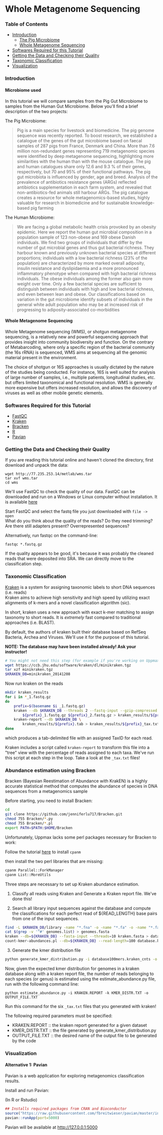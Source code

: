 # Whole Metagenome Sequencing

### Table of Contents

* [Introduction](#introduction)
    * [The Pig Microbiome](#the-pig-microbiome)
    * [Whole Metagenome Sequencing](#whole-metagenome-sequencing)
* [Softwares Required for this Tutorial](#softwares-required-for-this-tutorial)
* [Getting the Data and Checking their Quality](#getting-the-data-and-checking-their-quality)
* [Taxonomic Classification](#taxonomic-classification)
* [Visualization](#visualization)

### Introduction

#### Microbiome used

In this tutorial we will compare samples from the Pig Gut Microbiome to samples from the Human Gut Microbiome. Below you'll find a brief description of the two projects:

The Pig Microbiome:

> Pig is a main species for livestock and biomedicine. The pig genome sequence was recently reported. To boost research, we established a catalogue of the genes of the gut microbiome based on faecal samples of 287 pigs from France, Denmark and China. More than 7.6 million non-redundant genes representing 719 metagenomic species were identified by deep metagenome sequencing, highlighting more similarities with the human than with the mouse catalogue. The pig and human catalogues share only 12.6 and 9.3 % of their genes, respectively, but 70 and 95% of their functional pathways. The pig gut microbiota is influenced by gender, age and breed. Analysis of the prevalence of antibiotics resistance genes (ARGs) reflected antibiotics supplementation in each farm system, and revealed that non-antibiotics-fed animals still harbour ARGs. The pig catalogue creates a resource for whole metagenomics-based studies, highly valuable for research in biomedicine and for sustainable knowledge-based pig farming

The Human Microbiome:

> We are facing a global metabolic health crisis provoked by an obesity epidemic. Here we report the human gut microbial composition in a population sample of 123 non-obese and 169 obese Danish individuals. We find two groups of individuals that differ by the number of gut microbial genes and thus gut bacterial richness. They harbour known and previously unknown bacterial species at different proportions; individuals with a low bacterial richness (23% of the population) are characterized by more marked overall adiposity, insulin resistance and dyslipidaemia and a more pronounced inflammatory phenotype when compared with high bacterial richness individuals. The obese individuals among the former also gain more weight over time. Only a few bacterial species are sufficient to distinguish between individuals with high and low bacterial richness, and even between lean and obese. Our classifications based on variation in the gut microbiome identify subsets of individuals in the general white adult population who may be at increased risk of progressing to adiposity-associated co-morbidities

#### Whole Metagenome Sequencing

Whole Metagenome sequencing (WMS), or shotgun metagenome sequencing, is a relatively new and powerful sequencing approach that provides insight into community biodiversity and function. On the contrary of Metabarcoding, where only a specific region of the bacterial community (the 16s rRNA) is sequenced, WMS aims at sequencing all the genomic material present in the environment.

The choice of shotgun or 16S approaches is usually dictated by the nature of the studies being conducted. For instance, 16S is well suited for analysis of large number of samples, i.e., multiple patients, longitudinal studies, etc. but offers limited taxonomical and functional resolution. WMS is generally more expensive but offers increased resolution, and allows the discovery of viruses as well as other mobile genetic elements.

### Softwares Required for this Tutorial

* [FastQC](http://www.bioinformatics.babraham.ac.uk/projects/fastqc/)
* [Kraken](https://ccb.jhu.edu/software/kraken/)
* [Bracken](https://ccb.jhu.edu/software/bracken/)
* [R](https://www.r-project.org/)
* [Pavian](https://github.com/fbreitwieser/pavian)

### Getting the Data and Checking their Quality

If you are reading this tutorial online and haven't cloned the directory, first download and unpack the data:

```
wget http://77.235.253.14/metlab/wms.tar
tar xvf wms.tar
cd wms
```

We'll use FastQC to check the quality of our data. FastQC can be downloaded and
run on a Windows or Linux computer without installation. It is available [here](http://www.bioinformatics.babraham.ac.uk/projects/fastqc/)

Start FastQC and select the fastq file you just downloaded with `file -> open`  
What do you think about the quality of the reads? Do they need trimming? Are there still adapters
present? Overrepresented sequences?

Alternatively, run fastqc on the command-line:

`fastqc *.fastq.gz`

If the quality appears to be good, it's because it was probably the cleaned reads that were deposited into SRA.
We can directly move to the classification step.

### Taxonomic Classification

[Kraken](https://ccb.jhu.edu/software/kraken/) is a system for assigning taxonomic labels to short DNA sequences (i.e. reads)  
Kraken aims to achieve high sensitivity and high speed by utilizing exact alignments of k-mers and a novel classification algorithm (sic).

In short, kraken uses a new approach with exact k-mer matching to assign taxonomy to short reads. It is *extremely* fast compared to traditional
approaches (i.e. BLAST).

By default, the authors of kraken built their database based on RefSeq Bacteria, Archea and Viruses. We'll use it for the purpose of this tutorial.

**NOTE: The database may have been installed already! Ask your instructor!**

```bash
# You might not need this step (for example if you're working on Uppmax!)
wget https://ccb.jhu.edu/software/kraken/dl/minikraken.tgz
tar xzf minikraken.tgz
$KRAKEN_DB=minikraken_20141208
```

Now run kraken on the reads

```bash
mkdir kraken_results
for i in *_1.fastq.gz
do
    prefix=$(basename $i _1.fastq.gz)
    kraken --db $KRAKEN_DB --threads 2 --fastq-input --gzip-compressed \
        ${prefix}_1.fastq.gz ${prefix}_2.fastq.gz > kraken_results/${prefix}.tab
    kraken-report --db $KRAKEN_DB \
        kraken_results/${prefix}.tab > kraken_results/${prefix}_tax.txt
done
```

which produces a tab-delimited file with an assigned TaxID for each read.

Kraken includes a script called `kraken-report` to transform this file into a "tree" view with the percentage of reads assigned to each taxa. We've run this script at each step in the loop. Take a look at the `_tax.txt` files!

### Abundance estimation using Bracken

Bracken (Bayesian Reestimation of Abundance with KrakEN) is a highly accurate statistical method that computes the abundance of species in DNA sequences from a metagenomics sample

Before starting, you need to install Bracken:

```bash
cd
git clone https://github.com/jenniferlu717/Bracken.git
chmod 755 Bracken/*.py
chmod 755 Bracken/*.pl
export PATH=$PATH:$HOME/Bracken
```

Unfortunately, Uppmax lacks some perl packages necessary for Bracken to work:

Follow the tutorial [here](http://www.uppmax.uu.se/support/faq/software-faq/installing-local-perl-packages/) to install `cpanm`

then install the two perl libraries that are missing:

```bash
cpanm Parallel::ForkManager
cpanm List::MoreUtils
```

Three steps are necessary to set up Kraken abundance estimation.

1. Classify all reads using Kraken and Generate a Kraken report file. We've done this!

2. Search all library input sequences against the database and compute the classifications for each perfect read of ${READ_LENGTH} base pairs from one of the input sequences.


```bash
find -L $KRAKEN_DB/library -name "*.fna" -o -name "*.fa" -o -name "*.fasta" > genomes.list
cat $(grep -v '^#' genomes.list) > genomes.fasta
kraken --db=${KRAKEN_DB} --fasta-input --threads=10 kraken.fasta > database.kraken
count-kmer-abundances.pl --db=${KRAKEN_DB} --read-length=100 database.kraken > database100mers.kraken_cnts
```

3. Generate the kmer distribution file

```bash
python generate_kmer_distribution.py -i database100mers.kraken_cnts -o KMER_DISTR.TXT
```

Now, given the expected kmer distribution for genomes in a kraken database along
with a kraken report file, the number of reads belonging to each species (or
genus) is estimated using the estimate_abundance.py file, run with the
following command line:

`python estimate_abundance.py -i KRAKEN.REPORT -k KMER_DISTR.TXT -o OUTPUT_FILE.TXT`

Run this command for the six `_tax.txt` files that you generated with kraken!

The following required parameters must be specified:
- KRAKEN.REPORT     :: the kraken report generated for a given dataset
- KMER_DISTR.TXT    :: the file generated by generate_kmer_distribution.py
- OUTPUT_FILE.TXT   :: the desired name of the output file to be generated by the code

### Visualization

#### Alternative 1: Pavian

Pavian is a web application for exploring metagenomics classification results.

Install and run Pavian:

(In R or Rstudio)

```R
## Installs required packages from CRAN and Bioconductor
source("https://raw.githubusercontent.com/fbreitwieser/pavian/master/inst/shinyapp/install-pavian.R")
pavian::runApp(port=5000)
```

Pavian will be available at http://127.0.0.1:5000
